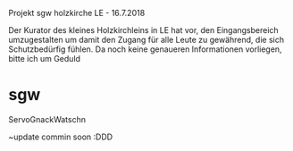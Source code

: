 Projekt sgw holzkirche LE - 16.7.2018

Der Kurator des kleines Holzkirchleins in LE hat vor, den Eingangsbereich umzugestalten um damit den Zugang für alle Leute zu gewährend, die sich Schutzbedürfig fühlen. Da noch keine genaueren Informationen vorliegen, bitte ich um Geduld

# sgw
ServoGnackWatschn

~update commin soon :DDD

